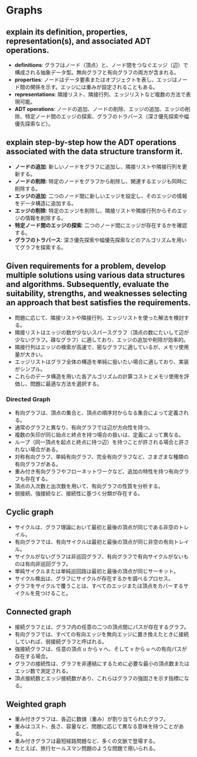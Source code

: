 # Graphs

## explain its definition, properties, representation(s), and associated ADT operations.
- **definitions**: グラフはノード（頂点）と、ノード間をつなぐエッジ（辺）で構成される抽象データ型。無向グラフと有向グラフの両方が含まれる。
- **properties**: ノードはデータ要素またはオブジェクトを表し、エッジはノード間の関係を示す。エッジには重みが設定されることもある。
- **representations**: 隣接リスト、隣接行列、エッジリストなど複数の方法で表現可能。
- **ADT operations**: ノードの追加、ノードの削除、エッジの追加、エッジの削除、特定ノード間のエッジの探索、グラフのトラバース（深さ優先探索や幅優先探索など）。

## explain step-by-step how the ADT operations associated with the data structure transform it.
- **ノードの追加**: 新しいノードをグラフに追加し、隣接リストや隣接行列を更新する。
- **ノードの削除**: 特定のノードをグラフから削除し、関連するエッジも同時に削除する。
- **エッジの追加**: 二つのノード間に新しいエッジを設定し、そのエッジの情報をデータ構造に追加する。
- **エッジの削除**: 特定のエッジを削除し、隣接リストや隣接行列からそのエッジの情報を削除する。
- **特定ノード間のエッジの探索**: 二つのノード間にエッジが存在するかを確認する。
- **グラフのトラバース**: 深さ優先探索や幅優先探索などのアルゴリズムを用いてグラフを探索する。

## Given requirements for a problem, develop multiple solutions using various data structures and algorithms. Subsequently, evaluate the suitability, strengths, and weaknesses selecting an approach that best satisfies the requirements.
- 問題に応じて、隣接リストや隣接行列、エッジリストを使った解法を検討する。
- 隣接リストはエッジの数が少ないスパースグラフ（頂点の数にたいして辺が少ないグラフ。疎なグラフ）に適しており、エッジの追加や削除が効率的。
- 隣接行列はエッジの検索が高速で、密なグラフに適しているが、メモリ使用量が大きい。
- エッジリストはグラフ全体の構造を単純に扱いたい場合に適しており、実装がシンプル。
- これらのデータ構造を用いた各アルゴリズムの計算コストとメモリ使用を評価し、問題に最適な方法を選択する。

### Directed Graph
- 有向グラフは、頂点の集合と、頂点の順序対からなる集合によって定義される。
- 通常のグラフと異なり、有向グラフでは辺が方向性を持つ。
- 複数の矢印が同じ始点と終点を持つ場合の扱いは、定義によって異なる。
- ループ（同一頂点を起点と終点に持つ辺）を持つことが許される場合と許されない場合がある。
- 対称有向グラフ、単純有向グラフ、完全有向グラフなど、さまざまな種類の有向グラフがある。
- 重み付き有向グラフやフローネットワークなど、追加の特性を持つ有向グラフも存在する。
- 頂点の入次数と出次数を用いて、有向グラフの性質を分析する。
- 弱接続、強接続など、接続性に基づく分類が存在する。

## Cyclic graph
- サイクルは、グラフ理論において最初と最後の頂点が同じである非空のトレイル。
- 有向グラフでは、有向サイクルは最初と最後の頂点が同じ非空の有向トレイル。
- サイクルがないグラフは非巡回グラフ、有向グラフで有向サイクルがないものは有向非巡回グラフ。
- 単純サイクルまたは単純巡回路は最初と最後の頂点が同じサーキット。
- サイクル検出は、グラフにサイクルが存在するかを調べるプロセス。
- グラフをサイクルで覆うことは、すべてのエッジまたは頂点をカバーするサイクルを見つけること。

## Connected graph
- 接続グラフとは、グラフ内の任意の二つの頂点間にパスが存在するグラフ。
- 有向グラフでは、すべての有向エッジを無向エッジに置き換えたときに接続していれば、弱接続グラフと呼ばれる。
- 強接続グラフは、任意の頂点 u から v へ、そして v から u への有向パスが存在する場合。
- グラフの接続性は、グラフを非連結にするために必要な最小の頂点数またはエッジ数で測定される。
- 頂点接続数とエッジ接続数があり、これらはグラフの強固さを示す指標になる。

## Weighted graph
- 重み付きグラフは、各辺に数値（重み）が割り当てられたグラフ。
- 重みはコスト、長さ、容量など、問題に応じて異なる意味を持つことがある。
- 重み付きグラフは最短経路問題など、多くの文脈で登場する。
- たとえば、旅行セールスマン問題のような問題で用いられる。
